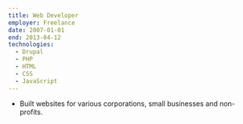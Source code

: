 ```yaml
---
title: Web Developer
employer: Freelance
date: 2007-01-01
end: 2013-04-12
technologies:
  - Drupal
  - PHP
  - HTML
  - CSS
  - JavaScript
---
```

- Built websites for various corporations, small businesses and non-profits.
